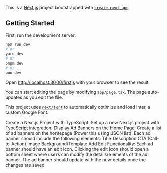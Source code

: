 This is a [Next.js](https://nextjs.org/) project bootstrapped with [`create-next-app`](https://github.com/vercel/next.js/tree/canary/packages/create-next-app).

## Getting Started

First, run the development server:

```bash
npm run dev
# or
yarn dev
# or
pnpm dev
# or
bun dev
```

Open [http://localhost:3000/firstjs](http://localhost:3000) with your browser to see the result.

You can start editing the page by modifying `app/page.tsx`. The page auto-updates as you edit the file.

This project uses [`next/font`](https://nextjs.org/docs/basic-features/font-optimization) to automatically optimize and load Inter, a custom Google Font.

Create a Next.js Project with TypeScript:
Set up a new Next.js project with TypeScript integration.
Display Ad Banners on the Home Page:
Create a list of ad banners on the homepage (Power this using JSON list).
Each ad banner should include the following elements:
Title
Description
CTA (Call-to-Action)
Image
Background/Template
Add Edit Functionality:
Each ad banner should have an edit icon.
Clicking the edit icon should open a bottom sheet where users can modify the details/elements of the ad banner.
The ad banner should update with the new details once the changes are saved

